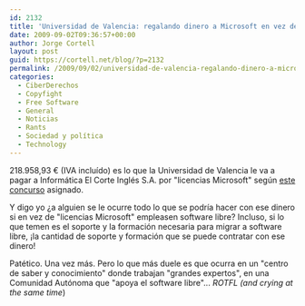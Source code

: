 ```yaml
---
id: 2132
title: 'Universidad de Valencia: regalando dinero a Microsoft en vez de emplearlo en alumnos'
date: 2009-09-02T09:36:57+00:00
author: Jorge Cortell
layout: post
guid: https://cortell.net/blog/?p=2132
permalink: /2009/09/02/universidad-de-valencia-regalando-dinero-a-microsoft-en-vez-de-emplearlo-en-alumnos/
categories:
  - CiberDerechos
  - Copyfight
  - Free Software
  - General
  - Noticias
  - Rants
  - Sociedad y polí­tica
  - Technology
---
```

218.958,93 € (IVA incluído) es lo que la Universidad de Valencia le va a pagar a Informática El Corte Inglés S.A. por "licencias Microsoft" según <a title="https://www1.pre.gva.es/L/BASIS/BDLGVPU/WEB/LEC_LISTADOS_TEXTO/DDW?W%3DSIGNATURA_N=9692+AND+SIGNATURA_A=2009%26R%3DN" href="https://www1.pre.gva.es/L/BASIS/BDLGVPU/WEB/LEC_LISTADOS_TEXTO/DDW?W%3DSIGNATURA_N=9692+AND+SIGNATURA_A=2009%26R%3DN" target="_blank">este concurso</a> asignado.

Y digo yo ¿a alguien se le ocurre todo lo que se podría hacer con ese dinero si en vez de "licencias Microsoft" empleasen software libre? Incluso, si lo que temen es el soporte y la formación necesaria para migrar a software libre, ¡la cantidad de soporte y formación que se puede contratar con ese dinero!

Patético. Una vez más. Pero lo que más duele es que ocurra en un "centro de saber y conocimiento" donde trabajan "grandes expertos", en una Comunidad Autónoma que "apoya el software libre"... _ROTFL (and crying at the same time_)
